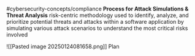 #cybersecurity-concepts/compliance 
**Process for Attack Simulations & Threat Analysis** 
risk-centric methodology used to identify, analyze, and prioritize potential threats and attacks within a software application by simulating various attack scenarios to understand the most critical risks involved

![[Pasted image 20250124081658.png]]
Plan 